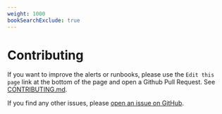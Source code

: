 ```yaml
---
weight: 1000
bookSearchExclude: true
---
```


# Contributing

If you want to improve the alerts or runbooks, please use the `Edit this page` link at the bottom of the page and open a Github Pull Request. See [CONTRIBUTING.md](https://github.com/qonto/database-monitoring-framework/blob/main/CONTRIBUTING.md).

If you find any other issues, please [open an issue on GitHub](https://github.com/qonto/database-monitoring-framework/issues/new).
